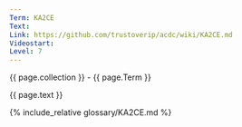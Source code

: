 ```yaml
---
Term: KA2CE
Text: 
Link: https://github.com/trustoverip/acdc/wiki/KA2CE.md
Videostart: 
Level: 7
---
```


{{ page.collection }} - {{ page.Term }}

   {{ page.text }}

{% include_relative glossary/KA2CE.md %}

